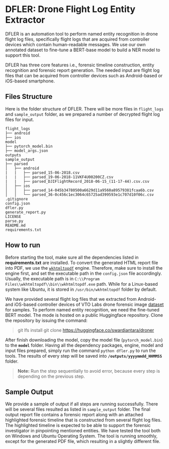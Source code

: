 # DFLER: Drone Flight Log Entity Extractor

DFLER is an automation tool to perform named entity recognition in drone flight log files, specifically flight logs that are acquired from controller devices which contain human-readable messages. We use our own annotated dataset to fine-tune a BERT-base model to build a NER model to support this tool.

DFLER has three core features i.e., forensic timeline construction, entity recognition and forensic report generation. The needed input are flight log files that can be acquired from controller devices such as Android-based or iOS-based smartphone.

## Files Structure

Here is the folder structure of DFLER. There will be more files in `flight_logs` and `sample_output` folder, as we prepared a number of decrypted flight log files for input.

```
flight_logs
├── android
├── ios
model
├── pytorch_model.bin
├── model_args.json
outputs
sample_output
├── parsed
│   ├── android
|	|	├── parsed_15-06-2018.csv
|	|	├── parsed_19-06-2018-11VKF4U00200CZ.csv
|	|	├── parsed_DJIFlightRecord_2018-06-15_(11-17-44).csv.csv
│   ├── ios
│   │   ├── parsed_14-045b34780500a6629d11a9560a89579381fcaa6b.csv
│   │   └── parsed_36-0c456c1ec3064c65725ad399593e1c707d10f06c.csv
.gitignore
config.json
dfler.py
generate_report.py
LICENSE
parse.py
README.md
requirements.txt
```

## How to run

Before starting the tool, make sure all the dependencies listed in **requirements.txt** are installed. To convert the generated HTML report file into PDF, we use the [`wkhtmltopdf`](https://wkhtmltopdf.org/downloads.html/) engine. Therefore, make sure to install the engine first, and set the executable path in the `config.json` file accordingly. Usually, the executable path is in `C:\\Program Files\\wkhtmltopdf\\bin\\wkhtmltopdf.exe` path. While for a Linux-based system like Ubuntu, it is stored in `/usr/bin/wkhtmltopdf` folder by default.

We have provided several flight log files that we extracted from Android- and iOS-based controller devices of VTO Labs drone forensic image [dataset](https://www.vtolabs.com/drone-forensics/) for samples. To perform named entity recognition, we need the fine-tuned BERT model. The mode is hosted on a public Huggingface repository. Clone the repository by issuing the command:

> git lfs install
> git clone https://huggingface.co/swardiantara/droner

After finish downloading the model, copy the model file (`pytorch_model.bin`) to the **`model`** folder.
Having all the dependency packages, engine, model and input files prepared, simply run the command `python dfler.py` to run the tools. The results of every step will be saved into **`/outputs/yyyymmdd_HHMMSS`** folder.

> **Note:** Run the step sequentially to avoid error, because every step is depending on the previous step.

## Sample Output

We provide a sample of output if all steps are running successfully. There will be several files resulted as listed in `sample_output` folder. The final output report file contains a forensic report along with an attached highlighted forensic timeline that is constructed from several flight log files. The highlighted timeline is expected to be able to support the forensic investigator in pinpointing mentioned entities.
We have tested the tool both on Windows and Ubuntu Operating System. The tool is running smoothly, except for the generated PDF file, which resulting in a slightly different file.
